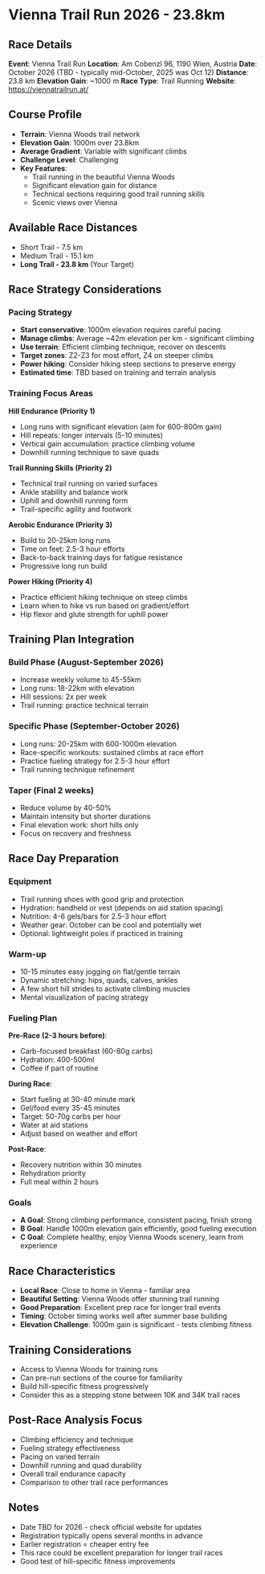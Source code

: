 # Vienna Trail Run 2026 - 23.8km

## Race Details

**Event**: Vienna Trail Run
**Location**: Am Cobenzl 96, 1190 Wien, Austria
**Date**: October 2026 (TBD - typically mid-October, 2025 was Oct 12)
**Distance**: 23.8 km
**Elevation Gain**: ~1000 m
**Race Type**: Trail Running
**Website**: https://viennatrailrun.at/

## Course Profile

- **Terrain**: Vienna Woods trail network
- **Elevation Gain**: 1000m over 23.8km
- **Average Gradient**: Variable with significant climbs
- **Challenge Level**: Challenging
- **Key Features**:
  - Trail running in the beautiful Vienna Woods
  - Significant elevation gain for distance
  - Technical sections requiring good trail running skills
  - Scenic views over Vienna

## Available Race Distances

- Short Trail - 7.5 km
- Medium Trail - 15.1 km
- **Long Trail - 23.8 km** (Your Target)

## Race Strategy Considerations

### Pacing Strategy

- **Start conservative**: 1000m elevation requires careful pacing
- **Manage climbs**: Average ~42m elevation per km - significant climbing
- **Use terrain**: Efficient climbing technique, recover on descents
- **Target zones**: Z2-Z3 for most effort, Z4 on steeper climbs
- **Power hiking**: Consider hiking steep sections to preserve energy
- **Estimated time**: TBD based on training and terrain analysis

### Training Focus Areas

**Hill Endurance (Priority 1)**

- Long runs with significant elevation (aim for 600-800m gain)
- Hill repeats: longer intervals (5-10 minutes)
- Vertical gain accumulation: practice climbing volume
- Downhill running technique to save quads

**Trail Running Skills (Priority 2)**

- Technical trail running on varied surfaces
- Ankle stability and balance work
- Uphill and downhill running form
- Trail-specific agility and footwork

**Aerobic Endurance (Priority 3)**

- Build to 20-25km long runs
- Time on feet: 2.5-3 hour efforts
- Back-to-back training days for fatigue resistance
- Progressive long run build

**Power Hiking (Priority 4)**

- Practice efficient hiking technique on steep climbs
- Learn when to hike vs run based on gradient/effort
- Hip flexor and glute strength for uphill power

## Training Plan Integration

### Build Phase (August-September 2026)

- Increase weekly volume to 45-55km
- Long runs: 18-22km with elevation
- Hill sessions: 2x per week
- Trail running: practice technical terrain

### Specific Phase (September-October 2026)

- Long runs: 20-25km with 600-1000m elevation
- Race-specific workouts: sustained climbs at race effort
- Practice fueling strategy for 2.5-3 hour effort
- Trail running technique refinement

### Taper (Final 2 weeks)

- Reduce volume by 40-50%
- Maintain intensity but shorter durations
- Final elevation work: short hills only
- Focus on recovery and freshness

## Race Day Preparation

### Equipment

- Trail running shoes with good grip and protection
- Hydration: handheld or vest (depends on aid station spacing)
- Nutrition: 4-6 gels/bars for 2.5-3 hour effort
- Weather gear: October can be cool and potentially wet
- Optional: lightweight poles if practiced in training

### Warm-up

- 10-15 minutes easy jogging on flat/gentle terrain
- Dynamic stretching: hips, quads, calves, ankles
- A few short hill strides to activate climbing muscles
- Mental visualization of pacing strategy

### Fueling Plan

**Pre-Race (2-3 hours before)**:
- Carb-focused breakfast (60-80g carbs)
- Hydration: 400-500ml
- Coffee if part of routine

**During Race**:
- Start fueling at 30-40 minute mark
- Gel/food every 35-45 minutes
- Target: 50-70g carbs per hour
- Water at aid stations
- Adjust based on weather and effort

**Post-Race**:
- Recovery nutrition within 30 minutes
- Rehydration priority
- Full meal within 2 hours

### Goals

- **A Goal**: Strong climbing performance, consistent pacing, finish strong
- **B Goal**: Handle 1000m elevation gain efficiently, good fueling execution
- **C Goal**: Complete healthy, enjoy Vienna Woods scenery, learn from experience

## Race Characteristics

- **Local Race**: Close to home in Vienna - familiar area
- **Beautiful Setting**: Vienna Woods offer stunning trail running
- **Good Preparation**: Excellent prep race for longer trail events
- **Timing**: October timing works well after summer base building
- **Elevation Challenge**: 1000m gain is significant - tests climbing fitness

## Training Considerations

- Access to Vienna Woods for training runs
- Can pre-run sections of the course for familiarity
- Build hill-specific fitness progressively
- Consider this as a stepping stone between 10K and 34K trail races

## Post-Race Analysis Focus

- Climbing efficiency and technique
- Fueling strategy effectiveness
- Pacing on varied terrain
- Downhill running and quad durability
- Overall trail endurance capacity
- Comparison to other trail race performances

## Notes

- Date TBD for 2026 - check official website for updates
- Registration typically opens several months in advance
- Earlier registration = cheaper entry fee
- This race could be excellent preparation for longer trail races
- Good test of hill-specific fitness improvements
